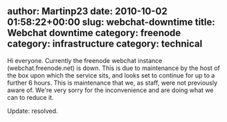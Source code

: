 author: Martinp23
date: 2010-10-02 01:58:22+00:00
slug: webchat-downtime
title: Webchat downtime
category: freenode
category: infrastructure
category: technical
---
Hi everyone.
Currently the freenode webchat instance (webchat.freenode.net) is down. This is due to maintenance by the host of the box upon which the service sits, and looks set to continue for up to a further 6 hours.
This is maintenance that we, as staff, were not previously aware of.
We're very sorry for the inconvenience and are doing what we can to reduce it.

Update: resolved.
